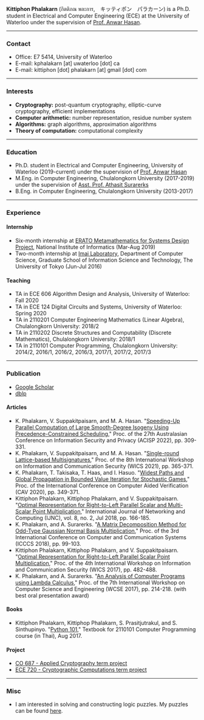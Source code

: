 **Kittiphon Phalakarn** (กิตติภณ พละการ,　キッティポン　パラカーン) is a Ph.D. student in Electrical and Computer Engineering (ECE) at the University of Waterloo under the supervision of [Prof. Anwar Hasan](https://uwaterloo.ca/electrical-computer-engineering/profile/ahasan).

* * *

### Contact

- Office: E7 5414, University of Waterloo
- E-mail: kphalakarn [at] uwaterloo [dot] ca
- E-mail: kittiphon [dot] phalakarn [at] gmail [dot] com

* * *

### Interests

- **Cryptography:** post-quantum cryptography, elliptic-curve cryptography, efficient implementations
- **Computer arithmetic:** number representation, residue number system
- **Algorithms:** graph algorithms, approximation algorithms
- **Theory of computation:** computational complexity

* * *

### Education

- Ph.D. student in Electrical and Computer Engineering, University of Waterloo (2019-current) under the supervision of [Prof. Anwar Hasan](https://uwaterloo.ca/electrical-computer-engineering/profile/ahasan)
- M.Eng. in Computer Engineering, Chulalongkorn University (2017-2019) under the supervision of [Asst. Prof. Athasit Surarerks](https://www.cp.eng.chula.ac.th/~athasit/)
- B.Eng. in Computer Engineering, Chulalongkorn University (2013-2017)

* * *

### Experience

#### Internship

- Six-month internship at [ERATO Metamathematics for Systems Design Project](https://group-mmm.org/eratommsd/), National Institute of Informatics (Mar-Aug 2019)
- Two-month internship at [Imai Laboratory](http://www-imai.is.s.u-tokyo.ac.jp/), Department of Computer Science, Graduate School of Information Science and Technology, The University of Tokyo (Jun-Jul 2016)

#### Teaching

- TA in ECE 606 Algorithm Design and Analysis, University of Waterloo: Fall 2020
- TA in ECE 124 Digital Circuits and Systems, University of Waterloo: Spring 2020
- TA in 2110201 Computer Engineering Mathematics (Linear Algebra), Chulalongkorn University: 2018/2
- TA in 2110202 Discrete Structures and Computability (Discrete Mathematics), Chulalongkorn University: 2018/1
- TA in 2110101 Computer Programming, Chulalongkorn University: 2014/2, 2016/1, 2016/2, 2016/3, 2017/1, 2017/2, 2017/3

* * *

### Publication

- [Google Scholar](https://scholar.google.com/citations?user=-vdzW3kAAAAJ)
- [dblp](https://dblp.uni-trier.de/pers/hd/p/Phalakarn:Kittiphon)

#### Articles

- K. Phalakarn, V. Suppakitpaisarn, and M. A. Hasan. "[Speeding-Up Parallel Computation of Large Smooth-Degree Isogeny Using Precedence-Constrained Scheduling](https://link.springer.com/content/pdf/10.1007/978-3-031-22301-3_16.pdf)," Proc. of the 27th Australasian Conference on Information Security and Privacy (ACISP 2022), pp. 309-331.
- K. Phalakarn, V. Suppakitpaisarn, and M. A. Hasan. "[Single-round Lattice-based Multisignatures](https://ieeexplore.ieee.org/document/9644197)," Proc. of the 8th International Workshop on Information and Communication Security (WICS 2021), pp. 365-371.
- K. Phalakarn, T. Takisaka, T. Haas, and I. Hasuo. "[Widest Paths and Global Propagation in Bounded Value Iteration for Stochastic Games](https://link.springer.com/content/pdf/10.1007/978-3-030-53291-8_19.pdf)," Proc. of the International Conference on Computer Aided Verification (CAV 2020), pp. 349-371.
- Kittiphon Phalakarn, Kittiphop Phalakarn, and V. Suppakitpaisarn. "[Optimal Representation for Right-to-Left Parallel Scalar and Multi-Scalar Point Multiplication](http://www.ijnc.org/index.php/ijnc/article/view/179/177)," International Journal of Networking and Computing (IJNC), vol. 8, no. 2, Jul 2018, pp. 166-185.
- K. Phalakarn, and A. Surarerks. "[A Matrix Decomposition Method for Odd-Type Gaussian Normal Basis Multiplication](https://ieeexplore.ieee.org/document/8463251)," Proc. of the 3rd International Conference on Computer and Communication Systems (ICCCS 2018), pp. 99-103.
- Kittiphon Phalakarn, Kittiphop Phalakarn, and V. Suppakitpaisarn. "[Optimal Representation for Right-to-Left Parallel Scalar Point Multiplication](https://ieeexplore.ieee.org/document/8345477)," Proc. of the 4th International Workshop on Information and Communication Security (WICS 2017), pp. 482-488.
- K. Phalakarn, and A. Surarerks. "[An Analysis of Computer Programs using Lambda Calculus](https://www.scopus.com/record/display.uri?eid=2-s2.0-85027859862&origin=resultslist)," Proc. of the 7th International Workshop on Computer Science and Engineering (WCSE 2017), pp. 214-218. (with best oral presentation award)

#### Books

- Kittiphon Phalakarn, Kittiphop Phalakarn, S. Prasitjutrakul, and S. Sinthupinyo. "[Python 101](https://www.cp.eng.chula.ac.th/books/python101)," Textbook for 2110101 Computer Programming course (in Thai), Aug 2017.

#### Project

- [CO 687 - Applied Cryptography term project](https://docs.google.com/viewer?url=https://github.com/kittiphonp/kittiphonp.github.io/raw/master/CO%20687_Project_Kittiphon%20Phalakarn.pdf)
- [ECE 720 - Cryptographic Computations term project](https://docs.google.com/viewer?url=https://github.com/kittiphonp/kittiphonp.github.io/raw/master/ECE%20720_Project_Kittiphon%20Phalakarn.pdf)

* * *

### Misc

- I am interested in solving and constructing logic puzzles. My puzzles can be found [here](https://www.instagram.com/puzzles.corner/).
